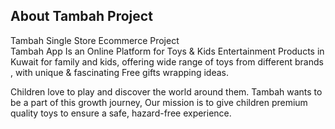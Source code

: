 ## About Tambah Project
 
Tambah Single Store Ecommerce Project <br>
Tambah App Is an Online Platform for Toys & Kids Entertainment Products in Kuwait for family and kids, offering wide range of toys from different brands , with unique & fascinating Free gifts wrapping ideas.

Children love to play and discover the world around them.
Tambah wants to be a part of this growth journey, Our mission is to give children premium quality toys to ensure a safe, hazard-free experience.
